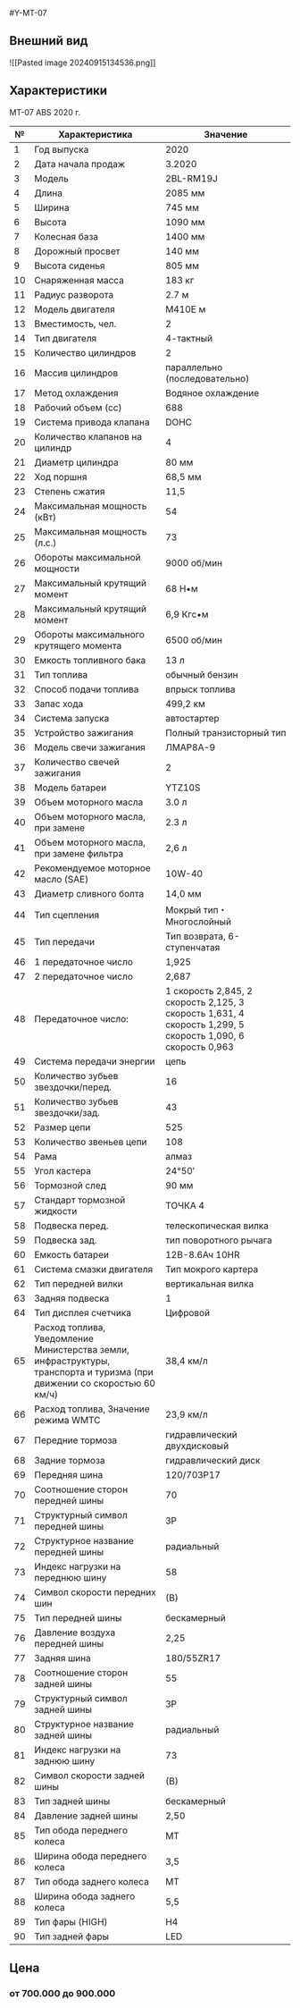 #Y-MT-07
## Внешний вид

![[Pasted image 20240915134536.png]]

## Характеристики

MT-07 ABS 2020 г.

| №   | Характеристика                                                                                                           | Значение                                                                                                   |
| --- | ------------------------------------------------------------------------------------------------------------------------ | ---------------------------------------------------------------------------------------------------------- |
| 1   | Год выпуска                                                                                                              | 2020                                                                                                       |
| 2   | Дата начала продаж                                                                                                       | 3.2020                                                                                                     |
| 3   | Модель                                                                                                                   | 2BL-RM19J                                                                                                  |
| 4   | Длина                                                                                                                    | 2085 мм                                                                                                    |
| 5   | Ширина                                                                                                                   | 745 мм                                                                                                     |
| 6   | Высота                                                                                                                   | 1090 мм                                                                                                    |
| 7   | Колесная база                                                                                                            | 1400 мм                                                                                                    |
| 8   | Дорожный просвет                                                                                                         | 140 мм                                                                                                     |
| 9   | Высота сиденья                                                                                                           | 805 мм                                                                                                     |
| 10  | Снаряженная масса                                                                                                        | 183 кг                                                                                                     |
| 11  | Радиус разворота                                                                                                         | 2.7 м                                                                                                      |
| 12  | Модель двигателя                                                                                                         | M410E м                                                                                                    |
| 13  | Вместимость, чел.                                                                                                        | 2                                                                                                          |
| 14  | Тип двигателя                                                                                                            | 4-тактный                                                                                                  |
| 15  | Количество цилиндров                                                                                                     | 2                                                                                                          |
| 16  | Массив цилиндров                                                                                                         | параллельно (последовательно)                                                                              |
| 17  | Метод охлаждения                                                                                                         | Водяное охлаждение                                                                                         |
| 18  | Рабочий объем (сс)                                                                                                       | 688                                                                                                        |
| 19  | Система привода клапана                                                                                                  | DOHC                                                                                                       |
| 20  | Количество клапанов на цилиндр                                                                                           | 4                                                                                                          |
| 21  | Диаметр цилиндра                                                                                                         | 80 мм                                                                                                      |
| 22  | Ход поршня                                                                                                               | 68,5 мм                                                                                                    |
| 23  | Степень сжатия                                                                                                           | 11,5                                                                                                       |
| 24  | Максимальная мощность (кВт)                                                                                              | 54                                                                                                         |
| 25  | Максимальная мощность (л.с.)                                                                                             | 73                                                                                                         |
| 26  | Обороты максимальной мощности                                                                                            | 9000 об/мин                                                                                                |
| 27  | Максимальный крутящий момент                                                                                             | 68 Н•м                                                                                                     |
| 28  | Максимальный крутящий момент                                                                                             | 6,9 Кгс•м                                                                                                  |
| 29  | Обороты максимального крутящего момента                                                                                  | 6500 об/мин                                                                                                |
| 30  | Емкость топливного бака                                                                                                  | 13 л                                                                                                       |
| 31  | Тип топлива                                                                                                              | обычный бензин                                                                                             |
| 32  | Способ подачи топлива                                                                                                    | впрыск топлива                                                                                             |
| 33  | Запас хода                                                                                                               | 499,2 км                                                                                                   |
| 34  | Система запуска                                                                                                          | автостартер                                                                                                |
| 35  | Устройство зажигания                                                                                                     | Полный транзисторный тип                                                                                   |
| 36  | Модель свечи зажигания                                                                                                   | ЛМАР8А-9                                                                                                   |
| 37  | Количество свечей зажигания                                                                                              | 2                                                                                                          |
| 38  | Модель батареи                                                                                                           | YTZ10S                                                                                                     |
| 39  | Объем моторного масла                                                                                                    | 3.0 л                                                                                                      |
| 40  | Объем моторного масла, при замене                                                                                        | 2.3 л                                                                                                      |
| 41  | Объем моторного масла, при замене фильтра                                                                                | 2,6 л                                                                                                      |
| 42  | Рекомендуемое моторное масло (SAE)                                                                                       | 10W-40                                                                                                     |
| 43  | Диаметр сливного болта                                                                                                   | 14,0 мм                                                                                                    |
| 44  | Тип сцепления                                                                                                            | Мокрый тип・Многослойный                                                                                    |
| 45  | Тип передачи                                                                                                             | Тип возврата, 6-ступенчатая                                                                                |
| 46  | 1 передаточное число                                                                                                     | 1,925                                                                                                      |
| 47  | 2 передаточное число                                                                                                     | 2,687                                                                                                      |
| 48  | Передаточное число:                                                                                                      | 1 скорость 2,845, 2 скорость 2,125, 3 скорость 1,631, 4 скорость 1,299, 5 скорость 1,090, 6 скорость 0,963 |
| 49  | Система передачи энергии                                                                                                 | цепь                                                                                                       |
| 50  | Количество зубьев звездочки/перед.                                                                                       | 16                                                                                                         |
| 51  | Количество зубьев звездочки/зад.                                                                                         | 43                                                                                                         |
| 52  | Размер цепи                                                                                                              | 525                                                                                                        |
| 53  | Количество звеньев цепи                                                                                                  | 108                                                                                                        |
| 54  | Рама                                                                                                                     | алмаз                                                                                                      |
| 55  | Угол кастера                                                                                                             | 24°50′                                                                                                     |
| 56  | Тормозной след                                                                                                           | 90 мм                                                                                                      |
| 57  | Стандарт тормозной жидкости                                                                                              | ТОЧКА 4                                                                                                    |
| 58  | Подвеска перед.                                                                                                          | телескопическая вилка                                                                                      |
| 59  | Подвеска зад.                                                                                                            | тип поворотного рычага                                                                                     |
| 60  | Емкость батареи                                                                                                          | 12В-8.6Ач 10HR                                                                                             |
| 61  | Система смазки двигателя                                                                                                 | Тип мокрого картера                                                                                        |
| 62  | Тип передней вилки                                                                                                       | вертикальная вилка                                                                                         |
| 63  | Задняя подвеска                                                                                                          | 1                                                                                                          |
| 64  | Тип дисплея счетчика                                                                                                     | Цифровой                                                                                                   |
| 65  | Расход топлива, Уведомление Министерства земли, инфраструктуры, транспорта и туризма (при движении со скоростью 60 км/ч) | 38,4 км/л                                                                                                  |
| 66  | Расход топлива, Значение режима WMTC                                                                                     | 23,9 км/л                                                                                                  |
| 67  | Передние тормоза                                                                                                         | гидравлический двухдисковый                                                                                |
| 68  | Задние тормоза                                                                                                           | гидравлический диск                                                                                        |
| 69  | Передняя шина                                                                                                            | 120/70ЗР17                                                                                                 |
| 70  | Соотношение сторон передней шины                                                                                         | 70                                                                                                         |
| 71  | Структурный символ передней шины                                                                                         | ЗР                                                                                                         |
| 72  | Структурное название передней шины                                                                                       | радиальный                                                                                                 |
| 73  | Индекс нагрузки на переднюю шину                                                                                         | 58                                                                                                         |
| 74  | Символ скорости передних шин                                                                                             | (В)                                                                                                        |
| 75  | Тип передней шины                                                                                                        | бескамерный                                                                                                |
| 76  | Давление воздуха передней шины                                                                                           | 2,25                                                                                                       |
| 77  | Задняя шина                                                                                                              | 180/55ZR17                                                                                                 |
| 78  | Соотношение сторон задней шины                                                                                           | 55                                                                                                         |
| 79  | Структурный символ задней шины                                                                                           | ЗР                                                                                                         |
| 80  | Структурное название задней шины                                                                                         | радиальный                                                                                                 |
| 81  | Индекс нагрузки на заднюю шину                                                                                           | 73                                                                                                         |
| 82  | Символ скорости задней шины                                                                                              | (В)                                                                                                        |
| 83  | Тип задней шины                                                                                                          | бескамерный                                                                                                |
| 84  | Давление задней шины                                                                                                     | 2,50                                                                                                       |
| 85  | Тип обода переднего колеса                                                                                               | МТ                                                                                                         |
| 86  | Ширина обода переднего колеса                                                                                            | 3,5                                                                                                        |
| 87  | Тип обода заднего колеса                                                                                                 | МТ                                                                                                         |
| 88  | Ширина обода заднего колеса                                                                                              | 5,5                                                                                                        |
| 89  | Тип фары (HIGH)                                                                                                          | H4                                                                                                         |
| 90  | Тип задней фары                                                                                                          | LED                                                                                                        |
## Цена
### от 700.000 до 900.000